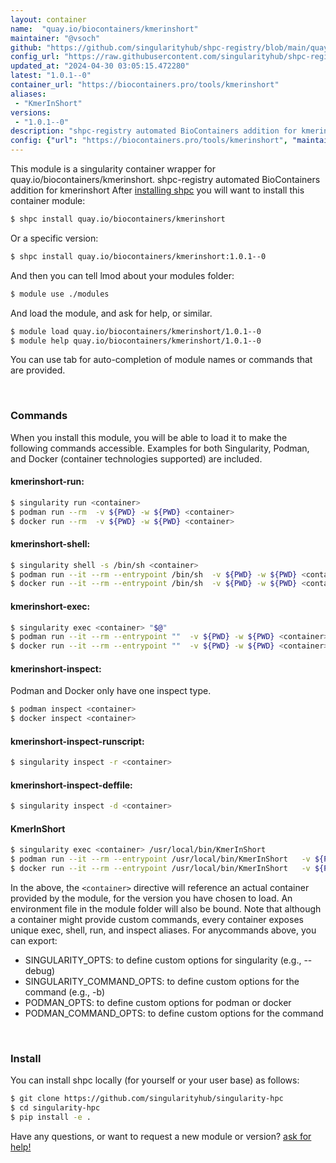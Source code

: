 ```yaml
---
layout: container
name:  "quay.io/biocontainers/kmerinshort"
maintainer: "@vsoch"
github: "https://github.com/singularityhub/shpc-registry/blob/main/quay.io/biocontainers/kmerinshort/container.yaml"
config_url: "https://raw.githubusercontent.com/singularityhub/shpc-registry/main/quay.io/biocontainers/kmerinshort/container.yaml"
updated_at: "2024-04-30 03:05:15.472280"
latest: "1.0.1--0"
container_url: "https://biocontainers.pro/tools/kmerinshort"
aliases:
 - "KmerInShort"
versions:
 - "1.0.1--0"
description: "shpc-registry automated BioContainers addition for kmerinshort"
config: {"url": "https://biocontainers.pro/tools/kmerinshort", "maintainer": "@vsoch", "description": "shpc-registry automated BioContainers addition for kmerinshort", "latest": {"1.0.1--0": "sha256:056e3de6174c48a7b342c8f91541896c39d2e30a64e62d62e51ae43227c36278"}, "tags": {"1.0.1--0": "sha256:056e3de6174c48a7b342c8f91541896c39d2e30a64e62d62e51ae43227c36278"}, "docker": "quay.io/biocontainers/kmerinshort", "aliases": {"KmerInShort": "/usr/local/bin/KmerInShort"}}
---
```


This module is a singularity container wrapper for quay.io/biocontainers/kmerinshort.
shpc-registry automated BioContainers addition for kmerinshort
After [installing shpc](#install) you will want to install this container module:


```bash
$ shpc install quay.io/biocontainers/kmerinshort
```

Or a specific version:

```bash
$ shpc install quay.io/biocontainers/kmerinshort:1.0.1--0
```

And then you can tell lmod about your modules folder:

```bash
$ module use ./modules
```

And load the module, and ask for help, or similar.

```bash
$ module load quay.io/biocontainers/kmerinshort/1.0.1--0
$ module help quay.io/biocontainers/kmerinshort/1.0.1--0
```

You can use tab for auto-completion of module names or commands that are provided.

<br>

### Commands

When you install this module, you will be able to load it to make the following commands accessible.
Examples for both Singularity, Podman, and Docker (container technologies supported) are included.

#### kmerinshort-run:

```bash
$ singularity run <container>
$ podman run --rm  -v ${PWD} -w ${PWD} <container>
$ docker run --rm  -v ${PWD} -w ${PWD} <container>
```

#### kmerinshort-shell:

```bash
$ singularity shell -s /bin/sh <container>
$ podman run --it --rm --entrypoint /bin/sh  -v ${PWD} -w ${PWD} <container>
$ docker run --it --rm --entrypoint /bin/sh  -v ${PWD} -w ${PWD} <container>
```

#### kmerinshort-exec:

```bash
$ singularity exec <container> "$@"
$ podman run --it --rm --entrypoint ""  -v ${PWD} -w ${PWD} <container> "$@"
$ docker run --it --rm --entrypoint ""  -v ${PWD} -w ${PWD} <container> "$@"
```

#### kmerinshort-inspect:

Podman and Docker only have one inspect type.

```bash
$ podman inspect <container>
$ docker inspect <container>
```

#### kmerinshort-inspect-runscript:

```bash
$ singularity inspect -r <container>
```

#### kmerinshort-inspect-deffile:

```bash
$ singularity inspect -d <container>
```


#### KmerInShort

```bash
$ singularity exec <container> /usr/local/bin/KmerInShort
$ podman run --it --rm --entrypoint /usr/local/bin/KmerInShort   -v ${PWD} -w ${PWD} <container> -c " $@"
$ docker run --it --rm --entrypoint /usr/local/bin/KmerInShort   -v ${PWD} -w ${PWD} <container> -c " $@"
```



In the above, the `<container>` directive will reference an actual container provided
by the module, for the version you have chosen to load. An environment file in the
module folder will also be bound. Note that although a container
might provide custom commands, every container exposes unique exec, shell, run, and
inspect aliases. For anycommands above, you can export:

 - SINGULARITY_OPTS: to define custom options for singularity (e.g., --debug)
 - SINGULARITY_COMMAND_OPTS: to define custom options for the command (e.g., -b)
 - PODMAN_OPTS: to define custom options for podman or docker
 - PODMAN_COMMAND_OPTS: to define custom options for the command

<br>

### Install

You can install shpc locally (for yourself or your user base) as follows:

```bash
$ git clone https://github.com/singularityhub/singularity-hpc
$ cd singularity-hpc
$ pip install -e .
```

Have any questions, or want to request a new module or version? [ask for help!](https://github.com/singularityhub/singularity-hpc/issues)